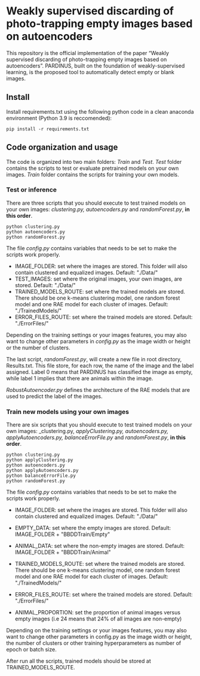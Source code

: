 # Weakly supervised discarding of photo-trapping empty images based on autoencoders

This repository is the official implementation of the paper “Weakly supervised discarding of photo-trapping empty images based on autoencoders”. PARDINUS, built on the foundation of weakly-supervised learning, is the proposed tool to automatically detect empty or blank images.


## Install

Install requirements.txt using the following python code in a clean anaconda environment (Python 3.9 is reccomended):

```
pip install -r requirements.txt

```


## Code organization and usage
The code is organized into two main folders: _Train_ and _Test_. _Test_ folder contains the scripts to test or evaluate pretrained models on your own images. _Train_ folder contains the scripts for training your own models.

### Test or inference

There are three scripts that you should execute to test trained models on your own images: _clustering.py, autoencoders.py_ and _randomForest.py_, __in this order__. 

```
python clustering.py
python autoencoders.py
python randomForest.py
```


The file _config.py_ contains variables that needs to be set to make the scripts work properly.

- IMAGE_FOLDER: set where the images are stored. This folder will also contain clustered and equalized images. Default: "./Data/"
- TEST_IMAGES: set where the original images, your own images, are stored. Default: "./Data/"
- TRAINED_MODELS_ROUTE: set where the trained models are stored. There should be one k-means clustering model, one random forest model and one RAE model for each cluster of images. Default: "./TrainedModels/"
- ERROR_FILES_ROUTE: set where the trained models are stored. Default: "./ErrorFiles/"

Depending on the training settings or your images features, you may also want to change other parameters in _config.py_ as the image width or height or the number of clusters.

The last script, _randomForest.py_, will create a new file in root directory, Results.txt. This file store, for each row, the name of the image and the label assigned. Label 0 means that PARDINUS has classified the image as empty, while label 1 implies that there are animals within the image.

_RobustAutoencoder.py_ defines the architecture of the RAE models that are used to predict the label of the images.

### Train new models using your own images

There are six scripts that you should execute to test trained models on your own images: _clustering.py, _applyClustering.py, autoencoders.py, applyAutoencoders.py, balanceErrorFile.py_ and _randomForest.py_, __in this order__. 

```
python clustering.py
python applyClustering.py
python autoencoders.py
python applyAutoencoders.py
python balanceErrorFile.py
python randomForest.py
```
The file _config.py_ contains variables that needs to be set to make the scripts work properly.

- IMAGE_FOLDER: set where the images are stored. This folder will also contain clustered and equalized images. Default: "./Data/"

- EMPTY_DATA: set where the empty images are stored. Default: IMAGE_FOLDER + "BBDDTrain/Empty"

- ANIMAL_DATA: set where the non-empty images are stored. Default: IMAGE_FOLDER + "BBDDTrain/Animal"

- TRAINED_MODELS_ROUTE: set where the trained models are stored. There should be one k-means clustering model, one random forest model and one RAE model for each cluster of images. Default: "./TrainedModels/"

- ERROR_FILES_ROUTE: set where the trained models are stored. Default: "./ErrorFiles/"

- ANIMAL_PROPORTION: set the proportion of animal images versus empty images (i.e 24 means that 24% of all images are non-empty)


Depending on the training settings or your images features, you may also want to change other parameters in config.py as the image width or height, the number of clusters or other training hyperparameters as number of epoch or batch size.

After run all the scripts, trained models should be stored at TRAINED_MODELS_ROUTE.